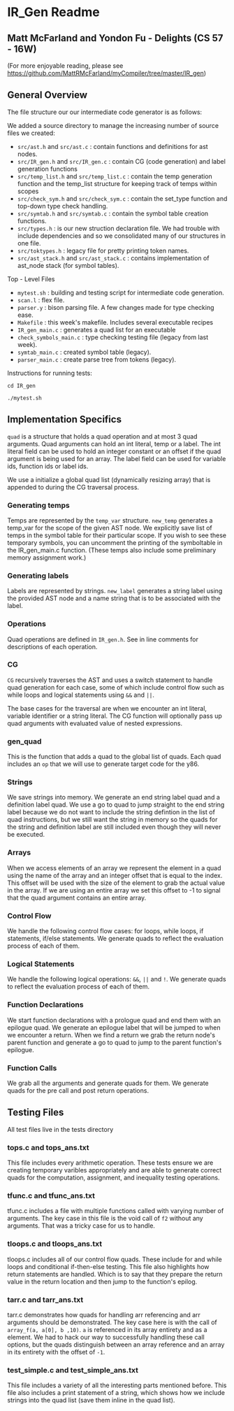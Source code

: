 # IR_Gen Readme
## Matt McFarland and Yondon Fu - Delights (CS 57 - 16W)
(For more enjoyable reading, please see https://github.com/MattRMcFarland/myCompiler/tree/master/IR_gen)

## General Overview
The file structure our our intermediate code generator is as follows:

We added a source directory to manage the increasing number of source files we created:
* `src/ast.h` and `src/ast.c` : contain functions and definitions for ast nodes.
* `src/IR_gen.h` and `src/IR_gen.c` : contain CG (code generation) and label generation functions
* `src/temp_list.h` and `src/temp_list.c` : contain the temp generation function and the temp_list structure for keeping track of temps within scopes
* `src/check_sym.h` and `src/check_sym.c` : contain the set_type function and top-down type check handling.
* `src/symtab.h` and `src/symtab.c` : contain the symbol table creation functions.
* `src/types.h` : is our new struction declaration file. We had trouble with include dependencies and so we consolidated many of our structures in one file.
* `src/toktypes.h` : legacy file for pretty printing token names.
* `src/ast_stack.h` and `src/ast_stack.c` : contains implementation of ast_node stack (for symbol tables).

Top - Level Files
* `mytest.sh` : building and testing script for intermediate code generation.
* `scan.l` : flex file.
* `parser.y` : bison parsing file. A few changes made for type checking ease.
* `Makefile` : this week's makefile. Includes several executable recipes
* `IR_gen_main.c` : generates a quad list for an executable
* `check_symbols_main.c` : type checking testing file (legacy from last week).
* `symtab_main.c` : created symbol table (legacy).
* `parser_main.c` : create parse tree from tokens (legacy).

Instructions for running tests:

`cd IR_gen`

`./mytest.sh`

## Implementation Specifics

`quad` is a structure that holds a quad operation and at most 3 quad arguments. Quad arguments can hold an int literal, temp or a label. The int literal field can be used to hold an integer constant or an offset if the quad argument is being used for an array. The label field can be used for variable ids, function ids or label ids.

We use a initialize a global quad list (dynamically resizing array) that is appended to during the CG traversal process.

### Generating temps

Temps are represented by the `temp_var` structure. `new_temp` generates a temp_var for the scope of the given AST node. We explicitly save list of temps in the symbol table for their particular scope. If you wish to see these temporary symbols, you can uncomment the printing of the symboltable in the IR_gen_main.c function. (These temps also include some preliminary memory assignment work.)

### Generating labels

Labels are represented by strings. `new_label` generates a string label using the provided AST node and a name string that is to be associated with the label.

### Operations

Quad operations are defined in `IR_gen.h`. See in line comments for descriptions of each operation.

### CG

`CG` recursively traverses the AST and uses a switch statement to handle quad generation for each case, some of which include control flow such as while loops and logical statements using `&&` and `||`.

The base cases for the traversal are when we encounter an int literal, variable identifier or a string literal. The CG function will optionally pass up quad arguments with evaluated value of nested expressions.

### gen_quad
This is the function that adds a quad to the global list of quads. Each quad includes an `op` that we will use to generate target code for the y86.

### Strings

We save strings into memory. We generate an end string label quad and a definition label quad. We use a go to quad to jump straight to the end string label because we do not want to include the string defintion in the list of quad instructions, but we still want the string in memory so the quads for the string and definition label are still included even though they will never be executed.

### Arrays

When we access elements of an array we represent the element in a quad using the name of the array and an integer offset that is equal to the index. This offset will be used with the size of the element to grab the actual value in the array. If we are using an entire array we set this offset to -1 to signal that the quad argument contains an entire array.

### Control Flow

We handle the following control flow cases: for loops, while loops, if statements, if/else statements. We generate quads to reflect the evaluation process of each of them.

### Logical Statements

We handle the following logical operations: `&&`, `||` and `!`. We generate quads to reflect the evaluation process of each of them. 

### Function Declarations

We start function declarations with a prologue quad and end them with an epilogue quad. We generate an epilogue label that will be jumped to when we encounter a return. When we find a return we grab the return node's parent function and generate a go to quad to jump to the parent function's epilogue.

### Function Calls

We grab all the arguments and generate quads for them. We generate quads for the pre call and post return operations.

## Testing Files
All test files live in the tests directory

### tops.c and tops_ans.txt
This file includes every arithmetic operation. These tests ensure we are creating temporary varibles appropriately and are able to generate correct quads for the computation, assignment, and inequality testing operations. 

### tfunc.c and tfunc_ans.txt
tfunc.c includes a file with multiple functions called with varying number of arguments. The key case in this file is the void call of `f2` without any arguments. That was a tricky case for us to handle.

### tloops.c and tloops_ans.txt
tloops.c includes all of our control flow quads. These include for and while loops and conditional if-then-else testing. This file also highlights how return statements are handled. Which is to say that they prepare the return value in the return location and then jump to the function's epilog.


### tarr.c and tarr_ans.txt
tarr.c demonstrates how quads for handling arr referencing and arr arguments should be demonstrated. The key case here is with the call of `array_f(a, a[0], b ,10)`. `a` is referenced in its array entirety and as a element. We had to hack our way to successfully handling these call options, but the quads distinguish between an array reference and an array in its entirety with the offset of `-1`.

### test_simple.c and test_simple_ans.txt
This file includes a variety of all the interesting parts mentioned before. This file also includes a print statement of a string, which shows how we include strings into the quad list (save them inline in the quad list).




